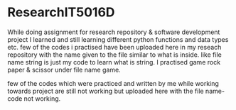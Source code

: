 # ResearchIT5016D
While doing assignment for research repository & software development project I learned and still learning different python functions and data types etc.
few of the codes i practised have been uploaded here in my reseach repository with the name given to the file similar to what is inside. like file name string is just my code to learn what is string. 
I practised game rock paper & scissor under file name game.

few of the codes which were practiced and written by me while working towards project are still not working but uploaded here with the file name-code not working.
